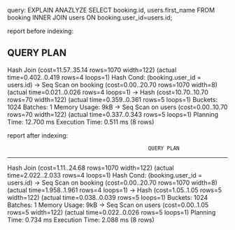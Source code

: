 query: EXPLAIN ANAZLYZE SELECT booking.id, users.first_name FROM booking INNER JOIN users ON booking.user_id=users.id;

report before indexing:

QUERY PLAN                                                   
---------------------------------------------------------------------------------------------------------------
 Hash Join  (cost=11.57..35.14 rows=1070 width=122) (actual time=0.402..0.419 rows=4 loops=1)
   Hash Cond: (booking.user_id = users.id)
   ->  Seq Scan on booking  (cost=0.00..20.70 rows=1070 width=8) (actual time=0.021..0.026 rows=4 loops=1)
   ->  Hash  (cost=10.70..10.70 rows=70 width=122) (actual time=0.359..0.361 rows=5 loops=1)
         Buckets: 1024  Batches: 1  Memory Usage: 9kB
         ->  Seq Scan on users  (cost=0.00..10.70 rows=70 width=122) (actual time=0.337..0.343 rows=5 loops=1)
 Planning Time: 12.700 ms
 Execution Time: 0.511 ms
(8 rows)

report after indexing:


                                                 QUERY PLAN                                                  
-------------------------------------------------------------------------------------------------------------
 Hash Join  (cost=1.11..24.68 rows=1070 width=122) (actual time=2.022..2.033 rows=4 loops=1)
   Hash Cond: (booking.user_id = users.id)
   ->  Seq Scan on booking  (cost=0.00..20.70 rows=1070 width=8) (actual time=1.958..1.961 rows=4 loops=1)
   ->  Hash  (cost=1.05..1.05 rows=5 width=122) (actual time=0.038..0.039 rows=5 loops=1)
         Buckets: 1024  Batches: 1  Memory Usage: 9kB
         ->  Seq Scan on users  (cost=0.00..1.05 rows=5 width=122) (actual time=0.022..0.026 rows=5 loops=1)
 Planning Time: 0.734 ms
 Execution Time: 2.088 ms
(8 rows)